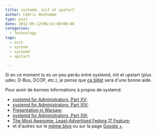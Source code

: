 ```yaml
---
title: systemd, init et upstart
author: Cédric Bonhomme
type: post
date: 2012-09-12T06:14:09+00:00
categories:
  - Technology
tags:
  - init
  - system
  - systemd
  - upstart

---
```

Si en ce moment tu es un peu perdu entre systemd, init et upstart (plus udev, D-Bus,
DCOP, etc.), je pense que [ce billet][1] sera d'une bonne aide.

Pour avoir de bonnes informations à propos de systemd:

- [systemd for Administrators, Part XV][2];
- [systemd for Administrators, Part XIV][3];
- [Presentation in Warsaw][4];
- [systemd for Administrators, Part XIII][5];
- [The Most Awesome, Least-Advertised Fedora 17 Feature][6];
- et d'autres sur le [même blog][7] ou sur la page [Google +][8].

 [1]: http://linuxfr.org/news/le-point-sur-udev-et-systemd
 [2]: http://0pointer.de/blog/projects/watchdog.html
 [3]: http://0pointer.de/blog/projects/self-documented-boot.html
 [4]: http://0pointer.de/blog/projects/warsaw.html
 [5]: http://0pointer.de/blog/projects/systemctl-journal.html
 [6]: http://0pointer.de/blog/projects/multi-seat.html
 [7]: http://0pointer.de/blog/
 [8]: https://plus.google.com/u/0/104232583922197692623/posts
